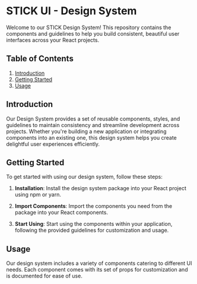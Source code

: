# STICK UI - Design System

Welcome to our STICK Design System! This repository contains the components and guidelines to help you build consistent, beautiful user interfaces across your React projects.

## Table of Contents

1. [Introduction](#introduction)
2. [Getting Started](#getting-started)
3. [Usage](#usage)

## Introduction

Our Design System provides a set of reusable components, styles, and guidelines to maintain consistency and streamline development across projects. Whether you're building a new application or integrating components into an existing one, this design system helps you create delightful user experiences efficiently.

## Getting Started

To get started with using our design system, follow these steps:

1. **Installation**: Install the design system package into your React project using npm or yarn.

2. **Import Components**: Import the components you need from the package into your React components.

3. **Start Using**: Start using the components within your application, following the provided guidelines for customization and usage.

## Usage

Our design system includes a variety of components catering to different UI needs. Each component comes with its set of props for customization and is documented for ease of use.

